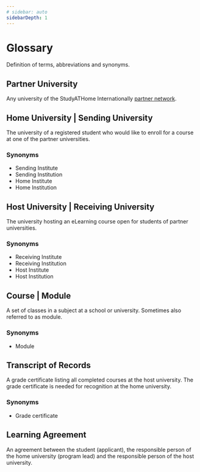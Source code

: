 ```yaml
---
# sidebar: auto
sidebarDepth: 1
---
```


# Glossary

Definition of terms, abbreviations and synonyms.

## Partner University

Any university of the StudyATHome Internationally [partner network](/studyathome/partner/).

## Home University | Sending University

The university of a registered student who would like to enroll for a course at one of the partner universities.

### Synonyms

* Sending Institute
* Sending Institution
* Home Institute
* Home Institution

## Host University | Receiving University

The university hosting an eLearning course open for students of partner universities.

### Synonyms

* Receiving Institute
* Receiving Institution
* Host Institute
* Host Institution

## Course | Module

A set of classes in a subject at a school or university. Sometimes also referred to as module.

### Synonyms

* Module

## Transcript of Records

A grade certificate listing all completed courses at the host university. The grade certificate is needed for recognition at the home university.

### Synonyms

* Grade certificate

## Learning Agreement

An agreement between the student (applicant), the responsible person of the home university (program lead) and the responsible person of the host university.